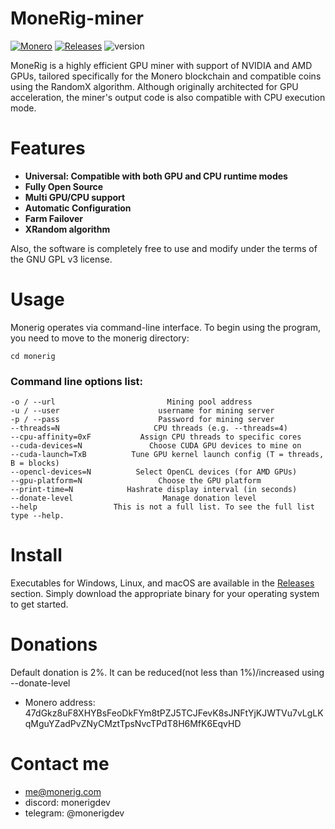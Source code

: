 # MoneRig-miner
[![Monero](https://img.shields.io/badge/Monero-F60?logo=monero&logoColor=fff)](#) [![Releases](https://img.shields.io/badge/Releases-blue)](https://github.com/Kraiakn/MoneRig-miner/releases) ![version](https://img.shields.io/badge/version-1.3.3-blue)


MoneRig is a highly efficient GPU miner with support of NVIDIA and AMD GPUs, tailored specifically for the Monero blockchain and compatible coins using the RandomX algorithm. Although originally architected for GPU acceleration, the miner's output code is also compatible with CPU execution mode.

# Features
- **Universal: Compatible with both GPU and CPU runtime modes**
- **Fully Open Source**
- **Multi GPU/CPU support**
- **Automatic Configuration**
- **Farm Failover**
- **XRandom algorithm**

Also, the software is completely free to use and modify under the terms of the GNU GPL v3 license.
# Usage
Monerig operates via command-line interface. To begin using the program, you need to move to the monerig directory:
```shell
cd monerig
```

### Command line options list:
```
-o / --url	                       Mining pool address
-u / --user	                     username for mining server
-p / --pass	                     Password for mining server
--threads=N	                    CPU threads (e.g. --threads=4)
--cpu-affinity=0xF	         Assign CPU threads to specific cores
--cuda-devices=N	           Choose CUDA GPU devices to mine on
--cuda-launch=TxB	       Tune GPU kernel launch config (T = threads, B = blocks)
--opencl-devices=N	        Select OpenCL devices (for AMD GPUs)
--gpu-platform=N	             Choose the GPU platform
--print-time=N	          Hashrate display interval (in seconds)
--donate-level                    Manage donation level
--help                 This is not a full list. To see the full list type --help.
```

# Install
Executables for Windows, Linux, and macOS are available in the [Releases](https://github.com/Kraiakn/MoneRig-miner/releases) section. Simply download the appropriate binary for your operating system to get started.

# Donations
Default donation is 2%. It can be reduced(not less than 1%)/increased using --donate-level
- Monero address: 47dGkz8uF8XHYBsFeoDkFYm8tPZJ5TCJFevK8sJNFtYjKJWTVu7vLgLKqMguYZadPvZNyCMztTpsNvcTPdT8H6MfK6EqvHD

# Contact me
- me@monerig.com
- discord: monerigdev
- telegram: @monerigdev

